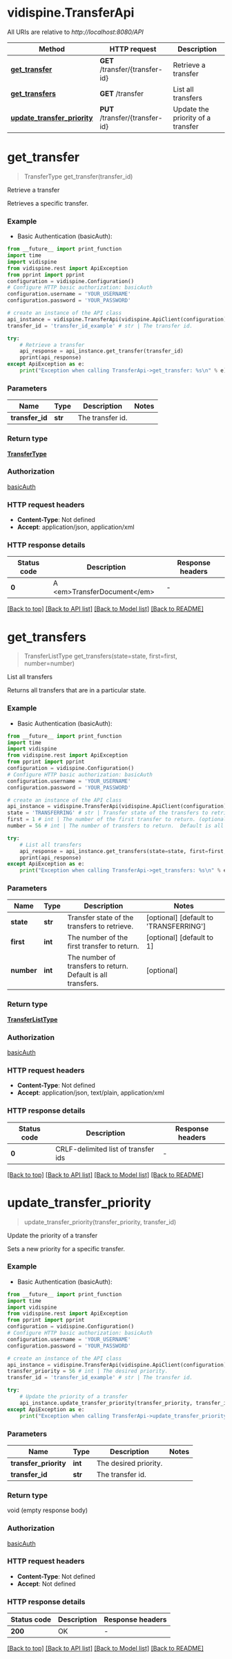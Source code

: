 # vidispine.TransferApi

All URIs are relative to *http://localhost:8080/API*

Method | HTTP request | Description
------------- | ------------- | -------------
[**get_transfer**](TransferApi.md#get_transfer) | **GET** /transfer/{transfer-id} | Retrieve a transfer
[**get_transfers**](TransferApi.md#get_transfers) | **GET** /transfer | List all transfers
[**update_transfer_priority**](TransferApi.md#update_transfer_priority) | **PUT** /transfer/{transfer-id} | Update the priority of a transfer


# **get_transfer**
> TransferType get_transfer(transfer_id)

Retrieve a transfer

Retrieves a specific transfer.

### Example

* Basic Authentication (basicAuth):
```python
from __future__ import print_function
import time
import vidispine
from vidispine.rest import ApiException
from pprint import pprint
configuration = vidispine.Configuration()
# Configure HTTP basic authorization: basicAuth
configuration.username = 'YOUR_USERNAME'
configuration.password = 'YOUR_PASSWORD'

# create an instance of the API class
api_instance = vidispine.TransferApi(vidispine.ApiClient(configuration))
transfer_id = 'transfer_id_example' # str | The transfer id.

try:
    # Retrieve a transfer
    api_response = api_instance.get_transfer(transfer_id)
    pprint(api_response)
except ApiException as e:
    print("Exception when calling TransferApi->get_transfer: %s\n" % e)
```

### Parameters

Name | Type | Description  | Notes
------------- | ------------- | ------------- | -------------
 **transfer_id** | **str**| The transfer id. | 

### Return type

[**TransferType**](TransferType.md)

### Authorization

[basicAuth](../README.md#basicAuth)

### HTTP request headers

 - **Content-Type**: Not defined
 - **Accept**: application/json, application/xml

### HTTP response details
| Status code | Description | Response headers |
|-------------|-------------|------------------|
**0** | A &lt;em&gt;TransferDocument&lt;/em&gt; |  -  |

[[Back to top]](#) [[Back to API list]](../README.md#documentation-for-api-endpoints) [[Back to Model list]](../README.md#documentation-for-models) [[Back to README]](../README.md)

# **get_transfers**
> TransferListType get_transfers(state=state, first=first, number=number)

List all transfers

Returns all transfers that are in a particular state.

### Example

* Basic Authentication (basicAuth):
```python
from __future__ import print_function
import time
import vidispine
from vidispine.rest import ApiException
from pprint import pprint
configuration = vidispine.Configuration()
# Configure HTTP basic authorization: basicAuth
configuration.username = 'YOUR_USERNAME'
configuration.password = 'YOUR_PASSWORD'

# create an instance of the API class
api_instance = vidispine.TransferApi(vidispine.ApiClient(configuration))
state = 'TRANSFERRING' # str | Transfer state of the transfers to retrieve. (optional) (default to 'TRANSFERRING')
first = 1 # int | The number of the first transfer to return. (optional) (default to 1)
number = 56 # int | The number of transfers to return.  Default is all transfers. (optional)

try:
    # List all transfers
    api_response = api_instance.get_transfers(state=state, first=first, number=number)
    pprint(api_response)
except ApiException as e:
    print("Exception when calling TransferApi->get_transfers: %s\n" % e)
```

### Parameters

Name | Type | Description  | Notes
------------- | ------------- | ------------- | -------------
 **state** | **str**| Transfer state of the transfers to retrieve. | [optional] [default to &#39;TRANSFERRING&#39;]
 **first** | **int**| The number of the first transfer to return. | [optional] [default to 1]
 **number** | **int**| The number of transfers to return.  Default is all transfers. | [optional] 

### Return type

[**TransferListType**](TransferListType.md)

### Authorization

[basicAuth](../README.md#basicAuth)

### HTTP request headers

 - **Content-Type**: Not defined
 - **Accept**: application/json, text/plain, application/xml

### HTTP response details
| Status code | Description | Response headers |
|-------------|-------------|------------------|
**0** | CRLF-delimited list of transfer ids |  -  |

[[Back to top]](#) [[Back to API list]](../README.md#documentation-for-api-endpoints) [[Back to Model list]](../README.md#documentation-for-models) [[Back to README]](../README.md)

# **update_transfer_priority**
> update_transfer_priority(transfer_priority, transfer_id)

Update the priority of a transfer

Sets a new priority for a specific transfer.

### Example

* Basic Authentication (basicAuth):
```python
from __future__ import print_function
import time
import vidispine
from vidispine.rest import ApiException
from pprint import pprint
configuration = vidispine.Configuration()
# Configure HTTP basic authorization: basicAuth
configuration.username = 'YOUR_USERNAME'
configuration.password = 'YOUR_PASSWORD'

# create an instance of the API class
api_instance = vidispine.TransferApi(vidispine.ApiClient(configuration))
transfer_priority = 56 # int | The desired priority.
transfer_id = 'transfer_id_example' # str | The transfer id.

try:
    # Update the priority of a transfer
    api_instance.update_transfer_priority(transfer_priority, transfer_id)
except ApiException as e:
    print("Exception when calling TransferApi->update_transfer_priority: %s\n" % e)
```

### Parameters

Name | Type | Description  | Notes
------------- | ------------- | ------------- | -------------
 **transfer_priority** | **int**| The desired priority. | 
 **transfer_id** | **str**| The transfer id. | 

### Return type

void (empty response body)

### Authorization

[basicAuth](../README.md#basicAuth)

### HTTP request headers

 - **Content-Type**: Not defined
 - **Accept**: Not defined

### HTTP response details
| Status code | Description | Response headers |
|-------------|-------------|------------------|
**200** | OK |  -  |

[[Back to top]](#) [[Back to API list]](../README.md#documentation-for-api-endpoints) [[Back to Model list]](../README.md#documentation-for-models) [[Back to README]](../README.md)

